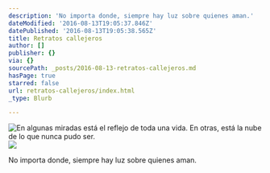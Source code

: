 ```yaml
---
description: 'No importa donde, siempre hay luz sobre quienes aman.'
dateModified: '2016-08-13T19:05:37.846Z'
datePublished: '2016-08-13T19:05:38.565Z'
title: Retratos callejeros
author: []
publisher: {}
via: {}
sourcePath: _posts/2016-08-13-retratos-callejeros.md
hasPage: true
starred: false
url: retratos-callejeros/index.html
_type: Blurb

---
```

![En algunas miradas está el reflejo de toda una vida. En otras, está la nube de lo que nunca pudo ser. ](https://the-grid-user-content.s3-us-west-2.amazonaws.com/6ff6612e-acfc-4daa-95c6-7a938ce6352f.jpg)
![](https://the-grid-user-content.s3-us-west-2.amazonaws.com/cf0d8271-51f7-4546-888d-42da27535c83.jpg)

No importa donde, siempre hay luz sobre quienes aman.